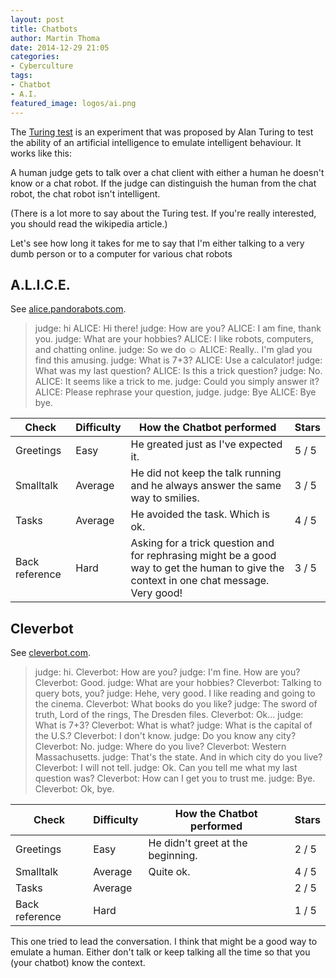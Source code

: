 ```yaml
---
layout: post
title: Chatbots
author: Martin Thoma
date: 2014-12-29 21:05
categories:
- Cyberculture
tags:
- Chatbot
- A.I.
featured_image: logos/ai.png
---
```


The [Turing test](https://en.wikipedia.org/wiki/Turing_test) is an experiment
that was proposed by Alan Turing to test the ability of an artificial
intelligence to emulate intelligent behaviour. It works like this:

A human judge gets to talk over a chat client with either a human he doesn't
know or a chat robot. If the judge can distinguish the human from the chat
robot, the chat robot isn't intelligent.

(There is a lot more to say about the Turing test. If you're really interested,
you should read the wikipedia article.)

Let's see how long it takes for me to say that I'm either talking to a very
dumb person or to a computer for various chat robots

## A.L.I.C.E.

See [alice.pandorabots.com](http://alice.pandorabots.com/).

> judge: hi 
> ALICE: Hi there! 
> judge: How are you? 
> ALICE: I am fine, thank you. 
> judge: What are your hobbies? 
> ALICE: I like robots, computers, and chatting online. 
> judge: So we do ☺ 
> ALICE: Really.. I'm glad you find this amusing. 
> judge: What is 7+3? 
> ALICE: Use a calculator! 
> judge: What was my last question? 
> ALICE: Is this a trick question? 
> judge: No. 
> ALICE: It seems like a trick to me. 
> judge: Could you simply answer it? 
> ALICE: Please rephrase your question, judge. 
> judge: Bye 
> ALICE: Bye bye.

| Check     | Difficulty | How the Chatbot performed            | Stars  |
| --------- | ---------- | ------------------------------------ | ------ |
| Greetings | Easy       | He greated just as I've expected it. | 5 / 5  |
| Smalltalk | Average    | He did not keep the talk running and he always answer the same way to smilies. | 3 / 5  |
| Tasks     | Average    | He avoided the task. Which is ok.    | 4 / 5  |
| Back reference | Hard  | Asking for a trick question and for rephrasing might be a good way to get the human to give the context in one chat message. Very good! | 3 / 5 |

## Cleverbot

See [cleverbot.com](http://www.cleverbot.com/).

> judge: hi.
> Cleverbot: How are you?
> judge: I'm fine. How are you?
> Cleverbot: Good.
> judge: What are your hobbies?
> Cleverbot: Talking to query bots, you?
> judge: Hehe, very good. I like reading and going to the cinema.
> Cleverbot: What books do you like?
> judge: The sword of truth, Lord of the rings, The Dresden files.
> Cleverbot: Ok...
> judge: What is 7+3?
> Cleverbot: What is what?
> judge: What is the capital of the U.S.?
> Cleverbot: I don't know.
> judge: Do you know any city?
> Cleverbot: No.
> judge: Where do you live?
> Cleverbot: Western Massachusetts.
> judge: That's the state. And in which city do you live?
> Cleverbot: I will not tell.
> judge: Ok. Can you tell me what my last question was?
> Cleverbot: How can I get you to trust me.
> judge: Bye.
> Cleverbot: Ok, bye.

| Check     | Difficulty | How the Chatbot performed            | Stars  |
| --------- | ---------- | ------------------------------------ | ------ |
| Greetings | Easy       | He didn't greet at the beginning.    | 2 / 5  |
| Smalltalk | Average    | Quite ok.                            | 4 / 5  |
| Tasks     | Average    |                                      | 2 / 5  |
| Back reference | Hard  |                                      | 1 / 5  |

This one tried to lead the conversation. I think that might be a good way to
emulate a human. Either don't talk or keep talking all the time so that you
(your chatbot) know the context.